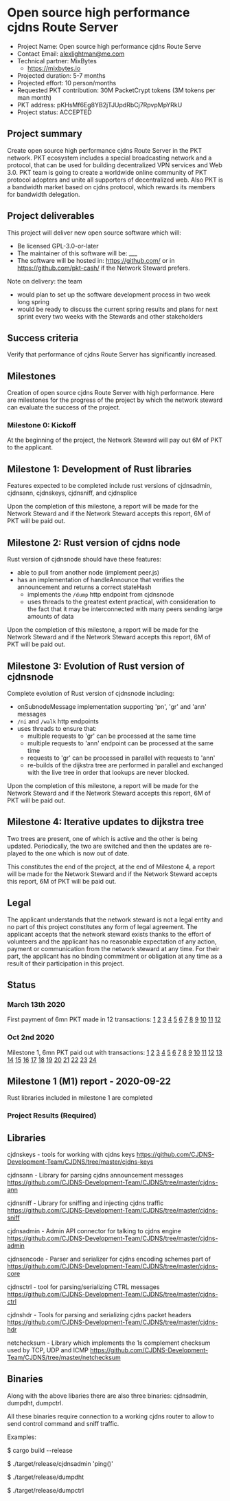 # Open source high performance cjdns Route Server # 
* Project Name: Open source high performance cjdns Route Serve
* Contact Email: alexlightman@me.com
* Technical partner: MixBytes
  * https://mixbytes.io
* Projected duration: 5-7 months
* Projected effort: 10 person/months
* Requested PKT contribution: 30M PacketCrypt tokens (3M tokens per man month)
* PKT address: pKHsMf6Eg8YB2jTJUpdRbCj7RpvpMpYRkU
* Project status: ACCEPTED





## Project summary ##

Create open source high performance cjdns Route Server in the PKT network. PKT ecosystem includes a special broadcasting network and a protocol, that can be used for building decentralized VPN services and Web 3.0. PKT team is going to create a worldwide online community of PKT protocol adopters and unite all supporters of decentralized web. Also PKT is a bandwidth market based on cjdns protocol, which rewards its members for bandwidth delegation. 

## Project deliverables ##
This project will deliver new open source software which will:
* Be licensed GPL-3.0-or-later
* The maintainer of this software will be: ___
* The software will be hosted in: https://github.com/<where> or in https://github.com/pkt-cash/ if the Network Steward prefers.

Note on delivery: the team 
* would plan to set up the software development process in two week long spring
* would be ready to discuss the current spring results and plans for next sprint every two weeks with the Stewards and other stakeholders



## Success criteria ##

Verify that performance of cjdns Route Server has significantly increased.
 
## Milestones ##
Creation of open source cjdns Route Server with high performance. Here are milestones for the progress of the project by which the network steward can evaluate the success of the project.

### Milestone 0: Kickoff
At the beginning of the project, the Network Steward will pay out 6M of PKT to the applicant.

## Milestone 1: Development of Rust libraries ##
Features expected to be completed include rust versions of cjdnsadmin, cjdnsann, cjdnskeys, cjdnsniff, and cjdnsplice

Upon the completion of this milestone, a report will be made for the Network Steward and if the Network Steward accepts this report, 6M of PKT will be paid out.

## Milestone 2: Rust version of cjdns node ##
Rust version of cjdnsnode should have these features:
* able to pull from another node (implement peer.js)
* has an implementation of handleAnnounce that verifies the announcement and returns a correct stateHash
    * implements the `/dump` http endpoint from cjdnsnode
    * uses threads to the greatest extent practical, with consideration to the fact that it may be interconnected with many peers sending large amounts of data

Upon the completion of this milestone, a report will be made for the Network Steward and if the Network Steward accepts this report, 6M of PKT will be paid out.

## Milestone 3: Evolution of Rust version of cjdnsnode ## 
Complete evolution of Rust version of cjdnsnode including:
* onSubnodeMessage implementation supporting 'pn', 'gr' and 'ann' messages
* `/ni` and `/walk` http endpoints
* uses threads to ensure that:
  * multiple requests to 'gr' can be processed at the same time
  * multiple requests to 'ann' endpoint can be processed at the same time
  * requests to 'gr' can be processed in parallel with requests to 'ann'
  * re-builds of the dijkstra tree are performed in parallel and exchanged with the live tree in order that lookups are never blocked.

Upon the completion of this milestone, a report will be made for the Network Steward and if the Network Steward accepts this report, 6M of PKT will be paid out.

## Milestone 4: Iterative updates to dijkstra tree ##
Two trees are present, one of which is active and the other is being updated. Periodically, the two are switched and then the updates are re-played to the one which is now out of date.

This constitutes the end of the project, at the end of Milestone 4, a report will be made for the Network Steward and if the Network Steward accepts this report, 6M of PKT will be paid out.

## Legal

The applicant understands that the network steward is not a legal entity and no part of this
project constitutes any form of legal agreement. The applicant accepts that the network steward
exists thanks to the effort of volunteers and the applicant has no reasonable expectation of any
action, payment or communication from the network steward at any time. For their part, the
applicant has no binding commitment or obligation at any time as a result of their participation
in this project.

## Status
### March 13th 2020
First payment of 6mn PKT made in 12 transactions:
[1](https://pkt-insight.cjdns.fr/#/PKT/pkt/tx/9ee9614b37bf844f3680aff1332fa837c9d2c73dd0dcda986540966389f6a8a3)
[2](https://pkt-insight.cjdns.fr/#/PKT/pkt/tx/773ac37d5d824d502d8b84763ef2dafc9ac774c11994d76b17cd6b9ef4a340ea)
[3](https://pkt-insight.cjdns.fr/#/PKT/pkt/tx/d2205a4506a5a530d93c35c8eb9831a882637e3158631231304bd6b9562a7e9f)
[4](https://pkt-insight.cjdns.fr/#/PKT/pkt/tx/7b1d648ec6fb2148275a04e29c3c0ba1116d2aa18efc9ebae95805754b5d2bd6)
[5](https://pkt-insight.cjdns.fr/#/PKT/pkt/tx/3189715a68d9e90718f9483a9baa978652a8219f4d04ace94033d2924e5dcd22)
[6](https://pkt-insight.cjdns.fr/#/PKT/pkt/tx/cd6dc53839b9a71267ee1ba78875cf4b565a770523a9d7747e67596e2ab62277)
[7](https://pkt-insight.cjdns.fr/#/PKT/pkt/tx/4aa07ffb51c408c5dae87d9d61e390eced5ebd45f5dc4f95657e265ea5659eae)
[8](https://pkt-insight.cjdns.fr/#/PKT/pkt/tx/754e2ee2dd59a1857b33bb3fd2d8221082d62f91e9701c0422f9df344f6ef0d2)
[9](https://pkt-insight.cjdns.fr/#/PKT/pkt/tx/9eca20dd8a391d0589be93449e5717571ea60cfa15762401fdd13faee6f1adad)
[10](https://pkt-insight.cjdns.fr/#/PKT/pkt/tx/3b904c3174875c7c28794fd82648d2be6b99627d7c6b904c6ece5e6d2a96640c)
[11](https://pkt-insight.cjdns.fr/#/PKT/pkt/tx/2e60f81ad7c989e2914088d74bc0be26908929f98e0783d62a70a698798c65d7)
[12](https://pkt-insight.cjdns.fr/#/PKT/pkt/tx/9ae795980be3f335100def907a45bf332a03a4d0814218007863ae82cf7d503b)

### Oct 2nd 2020
Milestone 1, 6mn PKT paid out with transactions:
[1](https://explorer.pkt.cash/tx/e46acaef0795ea7d24e707a42bbac63567acacc902f3c7a41c879970a9eb3841)
[2](https://explorer.pkt.cash/tx/cf066f2a2e94faeb2154c2b40bd856413b2865cb3ce60d7d82eae557629a6a4d)
[3](https://explorer.pkt.cash/tx/ffa6e6e65214ae8c3e87a5007dc4925c5e72e63d71def2c6a706fead6b7d630b)
[4](https://explorer.pkt.cash/tx/7da3380cec68cca0947ec1c81dd80b32f9359867ec4bae69e9cea91a32d795fd)
[5](https://explorer.pkt.cash/tx/12fc24fdee07b08992d19665d746b211284e7bf551b6cc3acc93a79c8594e9ac)
[6](https://explorer.pkt.cash/tx/fcba7f9ff4adf9ecc71990a001e2ab593429fb65b10494e856f6ff26131e0ad5)
[7](https://explorer.pkt.cash/tx/d121beba888e45fde283bee5489084c9e0a34e9db8bf9faa2a7243016095e12c)
[8](https://explorer.pkt.cash/tx/94b3175f8e8867a709fd6a4ed0d0611a62bad80cf4e6cbbad25d3d81061f882d)
[9](https://explorer.pkt.cash/tx/5b4943a0e2e7f3de127779e50cd327c520c986011a1b4d7e0d3dd1a28e30069b)
[10](https://explorer.pkt.cash/tx/a4645d3c872386b031649dd5f16e8146918c4422d4e68fe1a68f42d1f8a92b37)
[11](https://explorer.pkt.cash/tx/2df49df75a9c1df4e7c72b192817f337723b51da5d217341f72023435f026695)
[12](https://explorer.pkt.cash/tx/e912c1b5c29d4d75cb8e656f53c9e3780a48718cdf019447e8edb851c89b8f0e)
[13](https://explorer.pkt.cash/tx/dbc2db0f44bb7984abdd8b8517a64fef4233c6b66f75d7568c4f90e93de346d8)
[14](https://explorer.pkt.cash/tx/97bd1b65366661d5e6801e820b70f1e318710f1ab9a8195b2b2f756256e39d1c)
[15](https://explorer.pkt.cash/tx/abb5d007ccac4511fcf791bb155bcae7931af01f73a713e80608f78439aa167c)
[16](https://explorer.pkt.cash/tx/55d7bd51a56b25de014585a96203a068535151b6e913b8f6465cebfff2699ee8)
[17](https://explorer.pkt.cash/tx/449c87a564bba063e9816b2de6af6b20a4f02e6cd9181f55a3d6197ca4e7de1e)
[18](https://explorer.pkt.cash/tx/3525b259f6870efeab4efb4ee217fd45fb6c90be7627b2ea2b21ca4cd75d8aa7)
[19](https://explorer.pkt.cash/tx/46a9d3b4886bbc5ff4892405c1761d64cab71cb41e18e0845881a6f9ec0ca8f5)
[20](https://explorer.pkt.cash/tx/9e85de6d95f967fbf23a2270e256596b78e58d74384a2c26aae693f419e3c4c4)
[21](https://explorer.pkt.cash/tx/e0b5f18b958c73aa90aa13067364f4a202b0868b90851dbeca1c235fc75b080d)
[22](https://explorer.pkt.cash/tx/9e92ab93d08db74c045c4a9a19f72b3f8c1ed94a555ff54486776806bc0da4f9)
[23](https://explorer.pkt.cash/tx/7760c99a5a2d2e6dc68f80496f0fb9cf593ffef6b34a8d5ac7996d5bfcae390b)
[24](https://explorer.pkt.cash/tx/1501142a9b46788dd199eee6dc90d18727cce64579223640e81208ea7a820825)


## Milestone 1 (M1) report - 2020-09-22 ##
Rust libraries included in milestone 1 are completed

### Project Results (Required) ###
Libraries
---------

cjdnskeys - tools for working with cjdns keys
  https://github.com/CJDNS-Development-Team/CJDNS/tree/master/cjdns-keys
    
cjdnsann - Library for parsing cjdns announcement messages
  https://github.com/CJDNS-Development-Team/CJDNS/tree/master/cjdns-ann
    
cjdnsniff - Library for sniffing and injecting cjdns traffic
  https://github.com/CJDNS-Development-Team/CJDNS/tree/master/cjdns-sniff
    
cjdnsadmin - Admin API connector for talking to cjdns engine
  https://github.com/CJDNS-Development-Team/CJDNS/tree/master/cjdns-admin

cjdnsencode - Parser and serializer for cjdns encoding schemes
  part of https://github.com/CJDNS-Development-Team/CJDNS/tree/master/cjdns-core

cjdnsctrl - tool for parsing/serializing CTRL messages
  https://github.com/CJDNS-Development-Team/CJDNS/tree/master/cjdns-ctrl
    
cjdnshdr - Tools for parsing and serializing cjdns packet headers
  https://github.com/CJDNS-Development-Team/CJDNS/tree/master/cjdns-hdr
    
netchecksum - Library which implements the 1s complement checksum used by TCP, UDP and ICMP
  https://github.com/CJDNS-Development-Team/CJDNS/tree/master/netchecksum

Binaries
--------

Along with the above libaries there are also three binaries: cjdnsadmin, dumpdht, dumpctrl.

All these binaries require connection to a working cjdns router to allow to send control command and sniff traffic.

Examples:

$ cargo build --release

$ ./target/release/cjdnsadmin 'ping()'

$ ./target/release/dumpdht

$ ./target/release/dumpctrl
